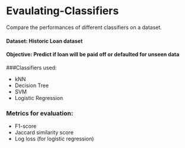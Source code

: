 # Evaulating-Classifiers
Compare the performances of different classifiers on a dataset. <br>

#### Dataset: Historic Loan dataset <br>
#### Objective: Predict if loan will be paid off or defaulted for unseen data <br>
###Classifiers used: <br>
<ul>
<li> kNN
<li> Decision Tree
<li> SVM
<li> Logistic Regression
</ul>

### Metrics for evaluation:
<ul>
<li> F1-score
<li> Jaccard similarity score
<li> Log loss (for logistic regression)
</ul>


